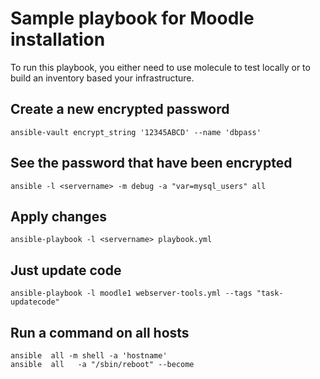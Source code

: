 # Sample playbook for Moodle installation

To run this playbook, you either need to use molecule to test locally or to
build an inventory based your infrastructure.

## Create a new encrypted password

    ansible-vault encrypt_string '12345ABCD' --name 'dbpass'

## See the password that have been encrypted

    ansible -l <servername> -m debug -a "var=mysql_users" all

## Apply changes

    ansible-playbook -l <servername> playbook.yml

## Just update code

    ansible-playbook -l moodle1 webserver-tools.yml --tags "task-updatecode"

## Run a command on all hosts

    ansible  all -m shell -a 'hostname'
    ansible  all   -a "/sbin/reboot" --become
